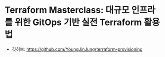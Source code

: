 # Terraform Masterclass: 대규모 인프라를 위한 GitOps 기반 실전 Terraform 활용법

 - 깃허브: https://github.com/YoungJinJung/terraform-provisioning